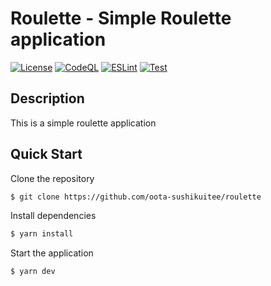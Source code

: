 # Roulette - Simple Roulette application

[![License](https://img.shields.io/github/license/oota-sushikuitee/roulette)](https://github.com/oota-sushikuitee/roulette/blob/main/LICENSE) [![CodeQL](https://github.com/oota-sushikuitee/roulette/actions/workflows/github-code-scanning/codeql/badge.svg)](https://github.com/oota-sushikuitee/roulette/actions/workflows/github-code-scanning/codeql) [![ESLint](https://github.com/oota-sushikuitee/roulette/actions/workflows/lint.yml/badge.svg)](https://github.com/oota-sushikuitee/roulette/actions/workflows/lint.yml) [![Test](https://github.com/oota-sushikuitee/roulette/actions/workflows/test.yml/badge.svg)](https://github.com/oota-sushikuitee/roulette/actions/workflows/test.yml)

## Description

This is a simple roulette application

## Quick Start

Clone the repository

```bash
$ git clone https://github.com/oota-sushikuitee/roulette
```

Install dependencies

```bash
$ yarn install
```

Start the application

```bash
$ yarn dev
```
